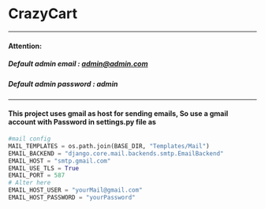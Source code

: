 # CrazyCart
___
#### Attention:
##### Default admin email :   admin@admin.com
##### Default admin password : admin  
___
#### This project uses gmail as host for sending  emails, So use a gmail account with Password in settings.py file as
```python
#mail config
MAIL_TEMPLATES = os.path.join(BASE_DIR, "Templates/Mail")
EMAIL_BACKEND = "django.core.mail.backends.smtp.EmailBackend"
EMAIL_HOST = "smtp.gmail.com"
EMAIL_USE_TLS = True
EMAIL_PORT = 587
# Alter here
EMAIL_HOST_USER = "yourMail@gmail.com"
EMAIL_HOST_PASSWORD = "yourPassword"
```
